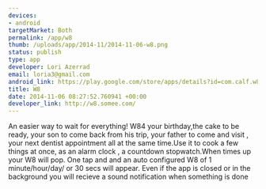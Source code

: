 ```yaml
--- 
devices: 
- android
targetMarket: Both
permalink: /app/w8
thumb: /uploads/app/2014-11/2014-11-06-w8.png
status: publish
type: app
developer: Lori Azerrad
email: loria3@gmail.com
android_link: https://play.google.com/store/apps/details?id=com.calf.w8
title: W8
date: 2014-11-06 08:27:52.760941 +00:00
developer_link: http://w8.somee.com/
---
```


An easier way to wait for everything! W84 your birthday,the cake to be ready, your son to come back from his trip, your father to come and visit , your next dentist appointment all at the same time.Use it to cook a few things at once, as an alarm clock , a countdown stopwatch.When times up your W8 will pop.
One tap and and an auto configured W8 of 1 minute/hour/day/ or 30 secs will appear.
Even if the app is closed or in the background you will recieve a sound notification when something is done

